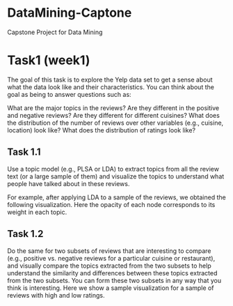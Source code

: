# DataMining-Captone
Capstone Project for Data Mining


# Task1 (week1)

The goal of this task is to explore the Yelp data set to get a sense about what the data look like and their characteristics. You can think about the goal as being to answer questions such as:

What are the major topics in the reviews? Are they different in the positive and negative reviews? Are they different for different cuisines?
What does the distribution of the number of reviews over other variables (e.g., cuisine, location) look like?
What does the distribution of ratings look like?

## Task 1.1

Use a topic model (e.g., PLSA or LDA) to extract topics from all the review text (or a large sample of them) and visualize the topics to understand what people have talked about in these reviews.

For example, after applying LDA to a sample of the reviews, we obtained the following visualization. Here the opacity of each node corresponds to its weight in each topic.

## Task 1.2

Do the same for two subsets of reviews that are interesting to compare (e.g., positive vs. negative reviews for a particular cuisine or restaurant), and visually compare the topics extracted from the two subsets to help understand the similarity and differences between these topics extracted from the two subsets. You can form these two subsets in any way that you think is interesting. Here we show a sample visualization for a sample of reviews with high and low ratings.

